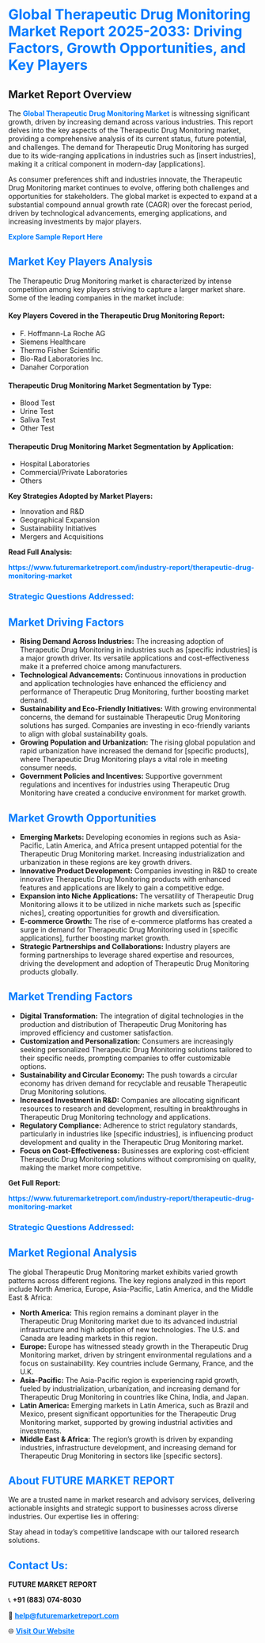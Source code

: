 <h1 style="color: #007BFF;">Global Therapeutic Drug Monitoring Market Report 2025-2033: Driving Factors, Growth Opportunities, and Key Players</h1>

<section id="overview">
<h2>Market Report Overview</h2>
<p>The <a href="https://www.futuremarketreport.com/industry-report/therapeutic-drug-monitoring-market" style="color: #007BFF; text-decoration: none;"><strong>Global Therapeutic Drug Monitoring Market</strong></a> is witnessing significant growth, driven by increasing demand across various industries. This report delves into the key aspects of the Therapeutic Drug Monitoring market, providing a comprehensive analysis of its current status, future potential, and challenges. The demand for Therapeutic Drug Monitoring has surged due to its wide-ranging applications in industries such as [insert industries], making it a critical component in modern-day [applications].</p>
<p>As consumer preferences shift and industries innovate, the Therapeutic Drug Monitoring market continues to evolve, offering both challenges and opportunities for stakeholders. The global market is expected to expand at a substantial compound annual growth rate (CAGR) over the forecast period, driven by technological advancements, emerging applications, and increasing investments by major players.</p>
</section>

<section id="overview">
<p><a href="https://www.futuremarketreport.com/request-sample/reportId=88386" style="color: #007BFF; text-decoration: none;"><strong>Explore Sample Report Here</strong></a></p>
</section>

<section id="key-players">
<h2 style="color: #007BFF;">Market Key Players Analysis</h2>
<p>The Therapeutic Drug Monitoring market is characterized by intense competition among key players striving to capture a larger market share. Some of the leading companies in the market include:</p>
<h4>Key Players Covered in the Therapeutic Drug Monitoring Report:</h4>
<ul><li>F. Hoffmann-La Roche AG</li><li>Siemens Healthcare</li><li>Thermo Fisher Scientific</li><li>Bio-Rad Laboratories Inc.</li><li>Danaher Corporation</li></ul>
<h4>Therapeutic Drug Monitoring Market Segmentation by Type:</h4>
<ul><li>Blood Test</li><li>Urine Test</li><li>Saliva Test</li><li>Other Test</li></ul>

<h4>Therapeutic Drug Monitoring Market Segmentation by Application:</h4>
<ul><li>Hospital Laboratories</li><li>Commercial/Private Laboratories</li><li>Others</li></ul>
<p><strong>Key Strategies Adopted by Market Players:</strong></p>
<ul>
<li>Innovation and R&D</li>
<li>Geographical Expansion</li>
<li>Sustainability Initiatives</li>
<li>Mergers and Acquisitions</li>
</ul>
</section>

<section>
<p><strong>Read Full Analysis: </strong></p><a href="https://www.futuremarketreport.com/industry-report/therapeutic-drug-monitoring-market" style="color: #007BFF; text-decoration: none;"><strong>https://www.futuremarketreport.com/industry-report/therapeutic-drug-monitoring-market</strong></a>
<h3 style="color: #007BFF;">Strategic Questions Addressed:</h3>
</section>

<section id="driving-factors">
<h2 style="color: #007BFF;">Market Driving Factors</h2>
<ul>
<li><strong>Rising Demand Across Industries:</strong> The increasing adoption of Therapeutic Drug Monitoring in industries such as [specific industries] is a major growth driver. Its versatile applications and cost-effectiveness make it a preferred choice among manufacturers.</li>
<li><strong>Technological Advancements:</strong> Continuous innovations in production and application technologies have enhanced the efficiency and performance of Therapeutic Drug Monitoring, further boosting market demand.</li>
<li><strong>Sustainability and Eco-Friendly Initiatives:</strong> With growing environmental concerns, the demand for sustainable Therapeutic Drug Monitoring solutions has surged. Companies are investing in eco-friendly variants to align with global sustainability goals.</li>
<li><strong>Growing Population and Urbanization:</strong> The rising global population and rapid urbanization have increased the demand for [specific products], where Therapeutic Drug Monitoring plays a vital role in meeting consumer needs.</li>
<li><strong>Government Policies and Incentives:</strong> Supportive government regulations and incentives for industries using Therapeutic Drug Monitoring have created a conducive environment for market growth.</li>
</ul>
</section>

<section id="growth-opportunities">
<h2 style="color: #007BFF;">Market Growth Opportunities</h2>
<ul>
<li><strong>Emerging Markets:</strong> Developing economies in regions such as Asia-Pacific, Latin America, and Africa present untapped potential for the Therapeutic Drug Monitoring market. Increasing industrialization and urbanization in these regions are key growth drivers.</li>
<li><strong>Innovative Product Development:</strong> Companies investing in R&D to create innovative Therapeutic Drug Monitoring products with enhanced features and applications are likely to gain a competitive edge.</li>
<li><strong>Expansion into Niche Applications:</strong> The versatility of Therapeutic Drug Monitoring allows it to be utilized in niche markets such as [specific niches], creating opportunities for growth and diversification.</li>
<li><strong>E-commerce Growth:</strong> The rise of e-commerce platforms has created a surge in demand for Therapeutic Drug Monitoring used in [specific applications], further boosting market growth.</li>
<li><strong>Strategic Partnerships and Collaborations:</strong> Industry players are forming partnerships to leverage shared expertise and resources, driving the development and adoption of Therapeutic Drug Monitoring products globally.</li>
</ul>
</section>

<section id="trending-factors">
<h2 style="color: #007BFF;">Market Trending Factors</h2>
<ul>
<li><strong>Digital Transformation:</strong> The integration of digital technologies in the production and distribution of Therapeutic Drug Monitoring has improved efficiency and customer satisfaction.</li>
<li><strong>Customization and Personalization:</strong> Consumers are increasingly seeking personalized Therapeutic Drug Monitoring solutions tailored to their specific needs, prompting companies to offer customizable options.</li>
<li><strong>Sustainability and Circular Economy:</strong> The push towards a circular economy has driven demand for recyclable and reusable Therapeutic Drug Monitoring solutions.</li>
<li><strong>Increased Investment in R&D:</strong> Companies are allocating significant resources to research and development, resulting in breakthroughs in Therapeutic Drug Monitoring technology and applications.</li>
<li><strong>Regulatory Compliance:</strong> Adherence to strict regulatory standards, particularly in industries like [specific industries], is influencing product development and quality in the Therapeutic Drug Monitoring market.</li>
<li><strong>Focus on Cost-Effectiveness:</strong> Businesses are exploring cost-efficient Therapeutic Drug Monitoring solutions without compromising on quality, making the market more competitive.</li>
</ul>
</section>

<section>
<p><strong>Get Full Report: </strong></p><a href="https://www.futuremarketreport.com/industry-report/therapeutic-drug-monitoring-market" style="color: #007BFF; text-decoration: none;"><strong>https://www.futuremarketreport.com/industry-report/therapeutic-drug-monitoring-market</strong></a>
<h3 style="color: #007BFF;">Strategic Questions Addressed:</h3>
</section>


<section id="regional-analysis">
<h2 style="color: #007BFF;">Market Regional Analysis</h2>
<p>The global Therapeutic Drug Monitoring market exhibits varied growth patterns across different regions. The key regions analyzed in this report include North America, Europe, Asia-Pacific, Latin America, and the Middle East & Africa:</p>
<ul>
<li><strong>North America:</strong> This region remains a dominant player in the Therapeutic Drug Monitoring market due to its advanced industrial infrastructure and high adoption of new technologies. The U.S. and Canada are leading markets in this region.</li>
<li><strong>Europe:</strong> Europe has witnessed steady growth in the Therapeutic Drug Monitoring market, driven by stringent environmental regulations and a focus on sustainability. Key countries include Germany, France, and the U.K.</li>
<li><strong>Asia-Pacific:</strong> The Asia-Pacific region is experiencing rapid growth, fueled by industrialization, urbanization, and increasing demand for Therapeutic Drug Monitoring in countries like China, India, and Japan.</li>
<li><strong>Latin America:</strong> Emerging markets in Latin America, such as Brazil and Mexico, present significant opportunities for the Therapeutic Drug Monitoring market, supported by growing industrial activities and investments.</li>
<li><strong>Middle East & Africa:</strong> The region’s growth is driven by expanding industries, infrastructure development, and increasing demand for Therapeutic Drug Monitoring in sectors like [specific sectors].</li>
</ul>
</section>

<footer>
<h2 style="color: #007BFF;">About FUTURE MARKET REPORT</h2>
<p>We are a trusted name in market research and advisory services, delivering actionable insights and strategic support to businesses across diverse industries. Our expertise lies in offering:</p>

<p>Stay ahead in today’s competitive landscape with our tailored research solutions.</p>

<h2 style="color: #007BFF;">Contact Us:</h2>
<p><strong>FUTURE MARKET REPORT</strong></p>
<p>📞 <strong>+91 (883) 074-8030</strong></p>
<p>📧 <strong><a href="mailto:help@futuremarketreport.com" style="color: #007BFF;">help@futuremarketreport.com</a></strong></p>
<p>🌐 <strong><a href="https://www.futuremarketreport.com/" style="color: #007BFF;">Visit Our Website</a></strong></p>
</footer>
